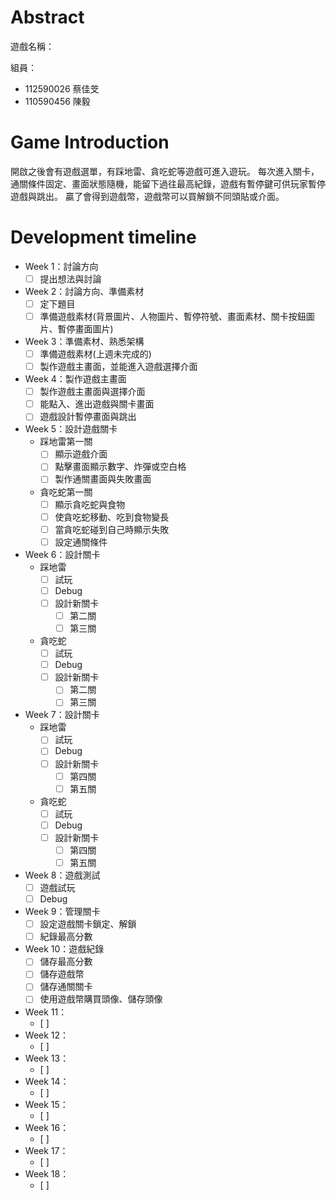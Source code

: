 # Abstract

遊戲名稱：

組員：

- 112590026 蔡佳芠
- 110590456 陳毅

# Game Introduction

開啟之後會有遊戲選單，有踩地雷、貪吃蛇等遊戲可進入遊玩。
每次進入關卡，通關條件固定、畫面狀態隨機，能留下過往最高紀錄，遊戲有暫停鍵可供玩家暫停遊戲與跳出。
贏了會得到遊戲幣，遊戲幣可以買解鎖不同頭貼或介面。

# Development timeline

- Week 1：討論方向
  - [ ] 提出想法與討論
- Week 2：討論方向、準備素材
  - [ ] 定下題目
  - [ ] 準備遊戲素材(背景圖片、人物圖片、暫停符號、畫面素材、關卡按鈕圖片、暫停畫面圖片)
- Week 3：準備素材、熟悉架構
  - [ ] 準備遊戲素材(上週未完成的)
  - [ ] 製作遊戲主畫面，並能進入遊戲選擇介面
- Week 4：製作遊戲主畫面
  - [ ] 製作遊戲主畫面與選擇介面
  - [ ] 能點入、進出遊戲與關卡畫面
  - [ ] 遊戲設計暫停畫面與跳出
- Week 5：設計遊戲關卡
  - 踩地雷第一關
    - [ ] 顯示遊戲介面
    - [ ] 點擊畫面顯示數字、炸彈或空白格
    - [ ] 製作通關畫面與失敗畫面
  - 貪吃蛇第一關
    - [ ] 顯示貪吃蛇與食物
    - [ ] 使貪吃蛇移動、吃到食物變長
    - [ ] 當貪吃蛇碰到自己時顯示失敗
    - [ ] 設定通關條件
- Week 6：設計關卡
  - 踩地雷
    - [ ] 試玩
    - [ ] Debug
    - [ ] 設計新關卡
      - [ ] 第二關
      - [ ] 第三關
  - 貪吃蛇
    - [ ] 試玩
    - [ ] Debug
    - [ ] 設計新關卡
      - [ ] 第二關
      - [ ] 第三關
- Week 7：設計關卡
  - 踩地雷
    - [ ] 試玩
    - [ ] Debug
    - [ ] 設計新關卡
      - [ ] 第四關
      - [ ] 第五關
  - 貪吃蛇
    - [ ] 試玩
    - [ ] Debug
    - [ ] 設計新關卡
      - [ ] 第四關
      - [ ] 第五關
- Week 8：遊戲測試
  - [ ] 遊戲試玩
  - [ ] Debug
- Week 9：管理關卡
  - [ ] 設定遊戲關卡鎖定、解鎖
  - [ ] 紀錄最高分數
- Week 10：遊戲紀錄
  - [ ] 儲存最高分數
  - [ ] 儲存遊戲幣
  - [ ] 儲存通關關卡
  - [ ] 使用遊戲幣購買頭像、儲存頭像
- Week 11：
  - [ ] 
- Week 12：
  - [ ] 
- Week 13：
  - [ ] 
- Week 14：
  - [ ] 
- Week 15：
  - [ ] 
- Week 16：
  - [ ] 
- Week 17：
  - [ ] 
- Week 18：
  - [ ] 
